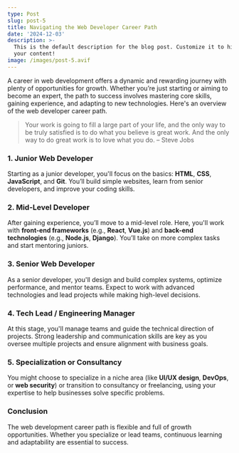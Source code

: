 ```yaml
---
type: Post
slug: post-5
title: Navigating the Web Developer Career Path
date: '2024-12-03'
description: >-
  This is the default description for the blog post. Customize it to highlight
  your content!
image: /images/post-5.avif
---
```


A career in web development offers a dynamic and rewarding journey with plenty of opportunities for growth. Whether you’re just starting or aiming to become an expert, the path to success involves mastering core skills, gaining experience, and adapting to new technologies. Here's an overview of the web developer career path.

> Your work is going to fill a large part of your life, and the only way to be truly satisfied is to do what you believe is great work. And the only way to do great work is to love what you do. – Steve Jobs

### 1. Junior Web Developer
Starting as a junior developer, you'll focus on the basics: **HTML**, **CSS**, **JavaScript**, and **Git**. You’ll build simple websites, learn from senior developers, and improve your coding skills.

<!--more-->

### 2. Mid-Level Developer
After gaining experience, you’ll move to a mid-level role. Here, you'll work with **front-end frameworks** (e.g., **React**, **Vue.js**) and **back-end technologies** (e.g., **Node.js**, **Django**). You’ll take on more complex tasks and start mentoring juniors.

### 3. Senior Web Developer
As a senior developer, you'll design and build complex systems, optimize performance, and mentor teams. Expect to work with advanced technologies and lead projects while making high-level decisions.

### 4. Tech Lead / Engineering Manager
At this stage, you'll manage teams and guide the technical direction of projects. Strong leadership and communication skills are key as you oversee multiple projects and ensure alignment with business goals.

### 5. Specialization or Consultancy
You might choose to specialize in a niche area (like **UI/UX design**, **DevOps**, or **web security**) or transition to consultancy or freelancing, using your expertise to help businesses solve specific problems.

### Conclusion
The web development career path is flexible and full of growth opportunities. Whether you specialize or lead teams, continuous learning and adaptability are essential to success.